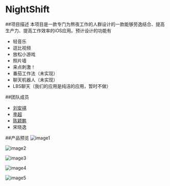 # NightShift  

##项目描述
本项目是一款专门为熬夜工作的人群设计的一款能够劳逸结合、提高生产力、提高工作效率的iOS应用。预计设计的功能有  

* 轻音乐
* 逗比视频
* 放松小游戏
* 照片墙
* 来点刺激！
* 番茄工作法（未实现）
* 聊天机器人（未实现）
* LBS聊天（我们的应用是纯洁的应用，暂时不做）

##团队成员
* [刘安褀](https://github.com/BersL)
* [李超](https://github.com/lchaooo)
* [陈颖鹏](https://github.com/penchan1218)
* 宋晓逸

##产品预览
![image1](https://github.com/penchan1218/NightShift/blob/master/IMG_5602.PNG?raw=true)

![image2](https://github.com/penchan1218/NightShift/blob/master/IMG_5603.PNG?raw=true)

![image3](https://github.com/penchan1218/NightShift/blob/master/IMG_5604.PNG?raw=true)

![image4](https://github.com/penchan1218/NightShift/blob/master/IMG_5605.PNG?raw=true)

![image5](https://github.com/penchan1218/NightShift/blob/master/IMG_5606.PNG?raw=true)
